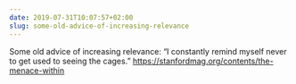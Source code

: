 ```yaml
---
date: 2019-07-31T10:07:57+02:00
slug: some-old-advice-of-increasing-relevance
---
```

Some old advice of increasing relevance: “I constantly remind myself never to get used to seeing the cages.” https://stanfordmag.org/contents/the-menace-within

